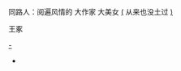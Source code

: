 
同路人：阅遍风情的 大作家 大美女 [(](http://w/#胸大有脑) 从来也没土过 [)](http://w/#休闲时光里，表现得啥都不缺)

王豖

[-](https://www.v2ex.com/notes/28543)

-
